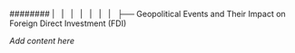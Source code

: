 ######## |   |   |   |   |   |   |   ├── Geopolitical Events and Their Impact on Foreign Direct Investment (FDI)

*Add content here*